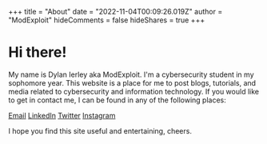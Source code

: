 +++
title = "About"
date = "2022-11-04T00:09:26.019Z"
author = "ModExploit"
hideComments = false
hideShares = true
+++

# Hi there!

My name is Dylan Ierley aka ModExploit. I'm a cybersecurity student in my sophomore year. This website is a place for me to post blogs, tutorials, and media related to cybersecurity and information technology. If you would like to get in contact me, I can be found in any of the following places:

[Email](mailto:contactmodexploit@gmail.com)
[LinkedIn](https://www.linkedin.com/in/dylan-ierley-28a9aa24b/)
[Twitter](https://twitter.com/modexploit)
[Instagram](https://www.instagram.com/modexploit/)

I hope you find this site useful and entertaining, cheers.
